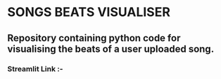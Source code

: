 # SONGS BEATS VISUALISER
## Repository containing python code for visualising the beats of a user uploaded song.

### Streamlit Link :- 